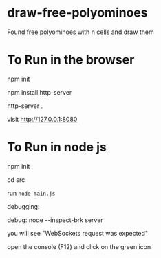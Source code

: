 # draw-free-polyominoes
Found free polyominoes with n cells and draw them 

# To Run in the browser 

npm init

npm install http-server

http-server .

visit http://127.0.0.1:8080


# To Run in node js

npm init

cd src

run `node main.js`

debugging:

debug: node --inspect-brk server

you will see "WebSockets request was expected"

open the console (F12) and click on the  green icon
